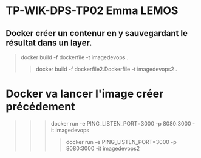 # TP-WIK-DPS-TP02 Emma LEMOS
## Docker créer un contenur en y sauvegardant le résultat dans un layer.
>docker build -f dockerfile -t imagedevops .
>>docker build -f dockerfile2.Dockerfile -t imagedevops2 .


# Docker va lancer l'image créer précédement
>>>docker run -e PING_LISTEN_PORT=3000 -p 8080:3000 -it imagedevops
>>>>docker run -e PING_LISTEN_PORT=3000 -p 8080:3000 -it imagedevops2
